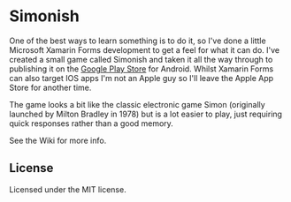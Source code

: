 # Simonish

One of the best ways to learn something is to do it, so I've done a little Microsoft Xamarin Forms development to get a feel for what it can do. I've created a small game called Simonish and taken it all the way through to publishing it on the [Google Play Store](https://play.google.com/store/apps/details?id=com.rmjcs.simonish) for Android. Whilst Xamarin Forms can also target IOS apps I'm not an Apple guy so I'll leave the Apple App Store for another time.

The game looks a bit like the classic electronic game Simon (originally launched by Milton Bradley in 1978) but is a lot easier to play, just requiring quick responses rather than a good memory.

See the Wiki for more info.

## License
Licensed under the MIT license.
